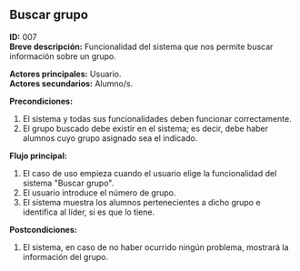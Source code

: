 ## Buscar grupo  

**ID:** 007  
**Breve descripción:** Funcionalidad del sistema que nos permite buscar información sobre un grupo.  

**Actores principales:** Usuario.  
**Actores secundarios:** Alumno/s.  

**Precondiciones:**  

1. El sistema y todas sus funcionalidades deben funcionar correctamente.  
2. El grupo buscado debe existir en el sistema; es decir, debe haber alumnos cuyo grupo asignado sea el indicado.  



**Flujo principal:**  

1. El caso de uso empieza cuando el usuario elige la funcionalidad del sistema "Buscar grupo".  
2. El usuario introduce el número de grupo.  
3. El sistema muestra los alumnos pertenecientes a dicho grupo e identifica al líder, si es que lo tiene.  


**Postcondiciones:**  

1. El sistema, en caso de no haber ocurrido ningún problema, mostrará la información del grupo.
